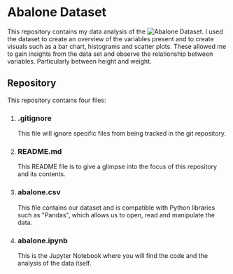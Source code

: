 # Abalone Dataset

This repository contains my data analysis of the ![Abalone Dataset](https://archive.ics.uci.edu/dataset/1/abalone). I used the dataset to create an overview of the variables present and to create visuals such as a bar chart, histograms and scatter plots. These allowed me to gain insights from the data set and observe the relationship between variables. Particularly between height and weight.

## Repository
This repository contains four files:

1. ### .gitignore

    This file will ignore specific files from being tracked in the git repository.

2. ### README.md

    This README file is to give a glimpse into the focus of this repository and its contents.

3. ### abalone.csv

    This file contains our dataset and is compatible with Python libraries such as "Pandas", which allows us to open, read and manipulate the data.

4. ### abalone.ipynb

    This is the Jupyter Notebook where you will find the code and the analysis of the data itself. 



